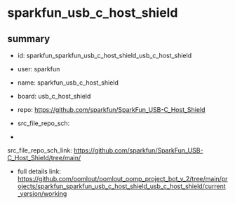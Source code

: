 # sparkfun_usb_c_host_shield
 
## summary 
* id: sparkfun_sparkfun_usb_c_host_shield_usb_c_host_shield
* user: sparkfun
* name: sparkfun_usb_c_host_shield
* board: usb_c_host_shield
* repo: https://github.com/sparkfun/SparkFun_USB-C_Host_Shield



* src_file_repo_sch: 
*
 src_file_repo_sch_link: https://github.com/sparkfun/SparkFun_USB-C_Host_Shield/tree/main/
* full details link: https://github.com/oomlout/oomlout_oomp_project_bot_v_2/tree/main/projects/sparkfun_sparkfun_usb_c_host_shield_usb_c_host_shield/current_version/working  






